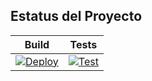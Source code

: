 ## Estatus del Proyecto

|                                                                                    Build                                                                                    |                                                                                   Tests                                                                                   |
| :-------------------------------------------------------------------------------------------------------------------------------------------------------------------------: | :-----------------------------------------------------------------------------------------------------------------------------------------------------------------------: |
| [![Deploy](https://github.com/jorgemartinezj/tdc-services/actions/workflows/main.yml/badge.svg)](https://github.com/jorgemartinezj/tdc-services/actions/workflows/main.yml) | [![Test](https://github.com/jorgemartinezj/tdc-services/actions/workflows/test.yml/badge.svg)](https://github.com/jorgemartinezj/tdc-services/actions/workflows/test.yml) |
